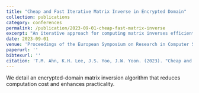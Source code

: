 ```yaml
---
title: "Cheap and Fast Iterative Matrix Inverse in Encrypted Domain"
collection: publications
category: conferences
permalink: /publication/2023-09-01-cheap-fast-matrix-inverse
excerpt: "An iterative approach for computing matrix inverses efficiently over encrypted data."
date: 2023-09-01
venue: 'Proceedings of the European Symposium on Research in Computer Security (ESORICS)'
paperurl: ''
bibtexurl: ''
citation: 'T.M. Ahn, K.H. Lee, J.S. Yoo, J.W. Yoon. (2023). "Cheap and Fast Iterative Matrix Inverse in Encrypted Domain." In <i>Proceedings of the European Symposium on Research in Computer Security (ESORICS)</i>, Springer.'
---
```


We detail an encrypted-domain matrix inversion algorithm that reduces computation cost and enhances practicality.
